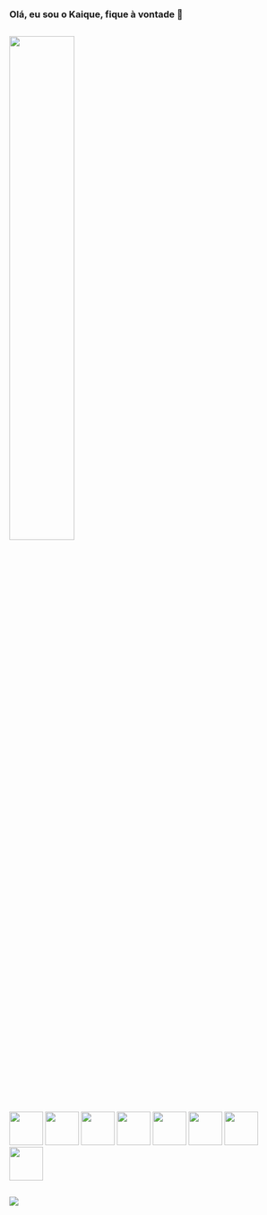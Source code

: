 ### Olá, eu sou o Kaique, fique à vontade 👋

##


<p align="left">
  <img width="48%" src="https://github-readme-stats.vercel.app/api?username=KaiqueSantos720&show_icons=true&theme=midnight-purple"/>

</p>

  
  ##
  
 <div style="display: inline_block"><br>
   <img width="60" src="https://cdn.jsdelivr.net/gh/devicons/devicon/icons/python/python-original.svg" />
   <img width="60" src="https://cdn.jsdelivr.net/gh/devicons/devicon/icons/java/java-original-wordmark.svg" />
   <img width="60" src="https://cdn.jsdelivr.net/gh/devicons/devicon/icons/javascript/javascript-plain.svg" />
   <img width="60" src="https://cdn.jsdelivr.net/gh/devicons/devicon/icons/html5/html5-plain-wordmark.svg" />
   <img width="60" src="https://cdn.jsdelivr.net/gh/devicons/devicon/icons/css3/css3-plain-wordmark.svg" />
   <img width="60" src="https://cdn.jsdelivr.net/gh/devicons/devicon/icons/cplusplus/cplusplus-line.svg" />
   <img width="60" src="https://cdn.jsdelivr.net/gh/devicons/devicon/icons/jquery/jquery-plain.svg" />
   <img width="60" src="https://cdn.jsdelivr.net/gh/devicons/devicon/icons/mysql/mysql-plain.svg" />
</div>

  ##
  
  <div> 
    <a href = "mailto:kaique.santos20042018@gmail.com"><img src="https://img.shields.io/badge/-Gmail-%23333?style=for-the-badge&logo=gmail&logoColor=white" target="_blank"></a>
  </div>
